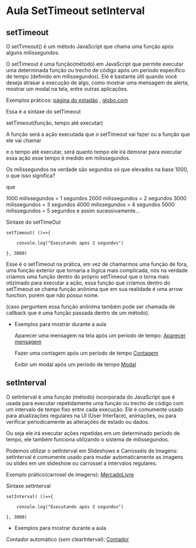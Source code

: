 <h1>Aula SetTimeout setInterval</h1>

<h2>setTimeout</h2>

O setTimeout() é um método JavaScript que chama uma função após alguns milissegundos.


O setTimeout é uma função(método) em JavaScript que permite executar uma determinada função ou trecho de código após um período específico de tempo (definido em milissegundos). Ele é bastante útil quando você deseja atrasar a execução de algo, como mostrar uma mensagem de alerta, mostrar um modal na tela, entre outras aplicações.

Exemplos práticos: <a href="https://www.estadao.com.br/">página do estadão</a> , <a href="https://www.globo.com/">globo.com</a>

Essa é a sintaxe do setTimeout

setTimeout(função, tempo até executar)

A função será a ação executada que o setTimeout vai fazer ou a função que ele vai chamar

e o tempo até executar, será quanto tempo ele irá demorar para executar essa ação esse tempo é medido em milissegundos.

Os milissegundos na verdade são segundos só que elevados na base 1000, o que isso significa?

que 

1000 milissegundos = 1 segundos
2000 milissegundos = 2 segundos
3000 milissegundos = 3 segundos
4000 milissegundos = 4 segundos
5000 milissegundos = 5 segundos e assim sucessivamente...

Sintaxe do setTimeOut 

    setTimeout( ()=>{ 

        console.log("Executando após 3 segundos")
        
    }, 3000)

Esse é o setTimeout na prática, em vez de chamarmos uma função de fora, uma função exterior que tornaria a lógica mais complicada, nós na verdade criamos uma função dentro do próprio setTimeout que o torna mais otizimado para executar a ação, essa função que criamos dentro do setTimeout se chama função anônima que em sua realidade é uma arrow function, porém que não possui nome. 

(caso perguntem essa função anônima também pode ser chamada de callback que é uma função passada dentro de um método).

- Exemplos para mostrar durante a aula

    Aparecer uma mensagem na tela após um período de tempo:
    <a href="https://codesandbox.io/s/magical-haze-6w4m3q?file=/src/Mensagem.js">Aparecer mensagem</a>

    Fazer uma contagem após um período de tempo
    <a href="https://codesandbox.io/s/magical-haze-6w4m3q?file=/src/App.js">Contagem</a>
    

    Exibir um modal após um período de tempo
    <a href="https://codesandbox.io/s/focused-dirac-8mndw8?file=/src/App.js">Modal</a>



 <h2>setInterval</h2>

 O setInterval é uma função (método) incorporada do JavaScript que é usada para executar repetidamente uma função ou trecho de código com um intervalo de tempo fixo entre cada execução. Ele é comumente usado para atualizações regulares na UI (User Interface), animações, ou para verificar periodicamente as alterações de estado ou dados.

Ou seja ele irá executar ações repetidas em um determinado período de tempo, ele também funciona utilizando o sistema de milissegundos.

Podemos utilizar o setInterval em Slideshows e Carrosséis de Imagens: setInterval é comumente usado para mudar automaticamente as imagens ou slides em um slideshow ou carrossel a intervalos regulares.

Exemplo prático(carrosel de imagens): <a href="https://www.mercadolivre.com.br/">MercadoLivre</a>

 Sintaxe setInterval

    setInterval( ()=>{

        console.log("Executando após 3 segundos")
        
    }, 3000)

- Exemplos para mostrar durante a aula

Contador automático (sem clearInterval): <a href="https://codesandbox.io/s/magical-haze-6w4m3q?file=/src/Contador.js">Contador</a>
